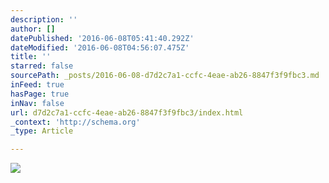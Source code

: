 ```yaml
---
description: ''
author: []
datePublished: '2016-06-08T05:41:40.292Z'
dateModified: '2016-06-08T04:56:07.475Z'
title: ''
starred: false
sourcePath: _posts/2016-06-08-d7d2c7a1-ccfc-4eae-ab26-8847f3f9fbc3.md
inFeed: true
hasPage: true
inNav: false
url: d7d2c7a1-ccfc-4eae-ab26-8847f3f9fbc3/index.html
_context: 'http://schema.org'
_type: Article

---
```

![](https://the-grid-user-content.s3-us-west-2.amazonaws.com/1b2d54a2-b5c4-4c6b-991c-81a8d4c01e58.jpg)